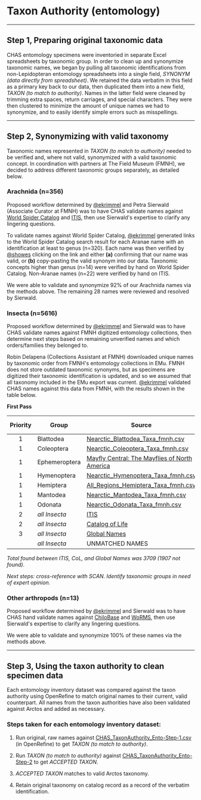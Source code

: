 # Taxon Authority (entomology)

* * *

## Step 1, Preparing original taxonomic data

CHAS entomology specimens were inventoried in separate Excel spreadsheets by taxonomic group. In order to clean up and synonymize taxonomic names, we began by pulling all taxonomic identifications from non-Lepidopteran entomology spreadsheets into a single field, *SYNONYM (data directly from spreadsheet)*. We retained the data verbatim in this field as a primary key back to our data, then duplicated them into a new field, *TAXON (to match to authority)*. Names in the latter field were cleaned by trimming extra spaces, return carriages, and special characters. They were then clustered to minimize the amount of unique names we had to synonymize, and to easily identify simple errors such as misspellings.

* * *

## Step 2, Synonymizing with valid taxonomy

Taxonomic names represented in *TAXON (to match to authority)* needed to be verified and, where not valid, synonymized with a valid taxonomic concept. In coordination with partners at The Field Museum (FMNH), we decided to address different taxonomic groups separately, as detailed below.

### Arachnida (n=356)

Proposed workflow determined by [@ekrimmel](https://github.com/ekrimmel) and Petra Sierwald (Associate Curator at FMNH) was to have CHAS validate names against [World Spider Catalog](http://www.wsc.nmbe.ch) and [ITIS](https://www.itis.gov), then use Sierwald's expertise to clarify any lingering questions.

To validate names against World Spider Catalog, [@ekrimmel](https://github.com/ekrimmel) generated links to the World Spider Catalog search result for each Aranae name with an identification at least to genus (n=320). Each name was then verified by [@showes](https://github.com/samuelhowes24) clicking on the link and either **(a)** confirming that our name was valid, or **(b)** copy-pasting the valid synonym into our data. Taxonomic concepts higher than genus (n=14) were verified by hand on World Spider Catalog. Non-Aranae names (n=22) were verified by hand on ITIS.

We were able to validate and synonymize 92% of our Arachnida names via the methods above. The remaining 28 names were reviewed and resolved by Sierwald.

### Insecta (n=5616)

Proposed workflow determined by [@ekrimmel](https://github.com/ekrimmel) and Sierwald was to have CHAS validate names against FMNH digitized entomology collections, then determine next steps based on remaining unverified names and which orders/families they belonged to.

Robin Delapena (Collections Assistant at FMNH) downloaded unique names by taxonomic order from FMNH's entomology collections in EMu. FMNH does not store outdated taxonomic synonyms, but as specimens are digitized their taxonomic identification is updated, and so we assumed that all taxonomy included in the EMu export was current. [@ekrimmel](https://github.com/ekrimmel) validated CHAS names against this data from FMNH, with the results shown in the table below.

**First Pass**

| Priority | Group | Source	| # names matched | % total matched |
| :---: | --- | --- | ---: | ---: |
| 1	| Blattodea | [Nearctic_Blattodea_Taxa_fmnh.csv](../taxon-authorities/merged-Nearctic_Blattodea_Taxa_fmnh.xlxs)	| 5	| % |
| 1	| Coleoptera | [Nearctic_Coleoptera_Taxa_fmnh.csv](../taxon-authorities/merged-Nearctic_Coleoptera_Taxa_fmnh.xlxs)	| 545 | % |
| 1	| Ephemeroptera | [Mayfly Central: The Mayflies of North America](https://www.entm.purdue.edu/mayfly/na-species-list.php) | 1	| % |
| 1	| Hymenoptera | [Nearctic_Hymenoptera_Taxa_fmnh.csv](../taxon-authorities/merged-Nearctic_Hymenoptera_Taxa_fmnh.xlxs)	| 108	| % |
| 1	| Hemiptera | [All_Regions_Hemiptera_Taxa_fmnh.csv](../taxon-authorities/merged-All_Regions_Hemiptera_Taxa_fmnh.xlxs)	| 106	| % |
| 1	| Mantodea | [Nearctic_Mantodea_Taxa_fmnh.csv](../taxon-authorities/merged-Nearctic_Mantodea_Taxa_fmnh.xlxs)	| 3 | % |
| 1	| Odonata |  [Nearctic_Odonata_Taxa_fmnh.csv](../taxon-authorities/merged-Nearctic_Odonata_Taxa_fmnh.xlxs)	| 38	| % |
| 2	| *all Insecta* | [ITIS](https://www.itis.gov) | 	1858	| % |
| 2	| *all Insecta* | [Catalog of Life](http://www.catalogueoflife.org)	| 127	| % |
| 3	| *all Insecta* | [Global Names](http://globalnames.org)	| 1072	| % |
| 	| *all Insecta* | UNMATCHED NAMES	| 1753	| % |

*Total found between ITIS, CoL, and Global Names was 3709 (1907 not found).*

*Next steps: cross-reference with SCAN. Identify taxonomic groups in need of expert opinion.*

### Other arthropods (n=13)

Proposed workflow determined by [@ekrimmel](https://github.com/ekrimmel) and Sierwald was to have CHAS hand validate names against [ChiloBase](http://chilobase.biologia.unipd.it) and
[WoRMS](http://www.marinespecies.org), then use Sierwald's expertise to clarify any lingering questions.

We were able to validate and synonymize 100% of these names via the methods above.

* * *

## Step 3, Using the taxon authority to clean specimen data

Each entomology inventory dataset was compared against the taxon authority using OpenRefine to match original names to their current, valid counterpart. All names from the taxon authorities have also been validated against Arctos and added as necessary.

###  Steps taken for each entomology inventory dataset:

  1. Run original, raw names against [CHAS_TaxonAuthority_Ento-Step-1.csv](../taxon-authorities/CHAS_TaxonAuthority_Ento-Step-1_2017-02-08.csv) (in OpenRefine) to get *TAXON (to match to authority)*.

  2. Run *TAXON (to match to authority)* against [CHAS_TaxonAuthority_Ento-Step-2]() to get *ACCEPTED TAXON*.

  3. *ACCEPTED TAXON* matches to valid Arctos taxonomy.

  4. Retain original taxonomy on catalog record as a record of the verbatim identification.
